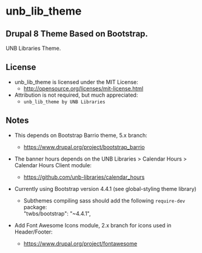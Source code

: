 # unb_lib_theme
## Drupal 8 Theme Based on Bootstrap.

UNB Libraries Theme.

## License
- unb_lib_theme is licensed under the MIT License:
  - http://opensource.org/licenses/mit-license.html
- Attribution is not required, but much appreciated:
  - `unb_lib_theme by UNB Libraries`


## Notes
- This depends on Bootstrap Barrio theme, 5.x branch:
  - https://www.drupal.org/project/bootstrap_barrio

- The banner hours depends on the UNB Libraries > Calendar Hours > Calendar Hours Client module:
  - https://github.com/unb-libraries/calendar_hours

- Currently using Bootstrap version 4.4.1 (see global-styling theme library)
  - Subthemes compiling sass should add the following `require-dev` package:  
    "twbs/bootstrap": "~4.4.1",

- Add Font Awesome Icons module, 2.x branch for icons used in Header/Footer:
  - https://www.drupal.org/project/fontawesome

